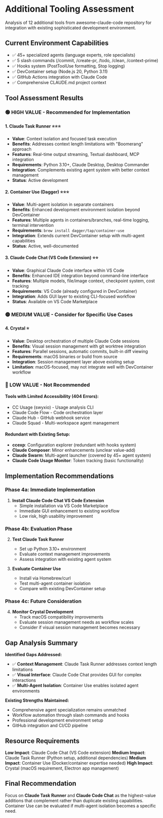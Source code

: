 # Additional Tooling Assessment

Analysis of 12 additional tools from awesome-claude-code repository for integration with existing sophisticated development environment.

## Current Environment Capabilities

- ✅ 45+ specialized agents (language experts, role specialists)
- ✅ 5 slash commands (/commit, /create-pr, /todo, /clean, /context-prime)
- ✅ Hooks system (PostToolUse formatting, Stop logging)
- ✅ DevContainer setup (Node.js 20, Python 3.11)
- ✅ GitHub Actions integration with Claude Code
- ✅ Comprehensive CLAUDE.md project context

## Tool Assessment Results

### 🟢 HIGH VALUE - Recommended for Implementation

#### 1. Claude Task Runner ⭐⭐⭐

- **Value**: Context isolation and focused task execution
- **Benefits**: Addresses context length limitations with "Boomerang" approach
- **Features**: Real-time output streaming, Textual dashboard, MCP integration
- **Requirements**: Python 3.10+, Claude Desktop, Desktop Commander
- **Integration**: Complements existing agent system with better context management
- **Status**: Active development

#### 2. Container Use (Dagger) ⭐⭐⭐

- **Value**: Multi-agent isolation in separate containers
- **Benefits**: Enhanced development environment isolation beyond DevContainer
- **Features**: Multiple agents in containers/branches, real-time logging, terminal intervention
- **Requirements**: `brew install dagger/tap/container-use`
- **Integration**: Extends current DevContainer setup with multi-agent capabilities
- **Status**: Active, well-documented

#### 3. Claude Code Chat (VS Code Extension) ⭐⭐

- **Value**: Graphical Claude Code interface within VS Code
- **Benefits**: Enhanced IDE integration beyond command-line interface
- **Features**: Multiple models, file/image context, checkpoint system, cost tracking
- **Requirements**: VS Code (already configured in DevContainer)
- **Integration**: Adds GUI layer to existing CLI-focused workflow
- **Status**: Available on VS Code Marketplace

### 🟡 MEDIUM VALUE - Consider for Specific Use Cases

#### 4. Crystal ⭐

- **Value**: Desktop orchestration of multiple Claude Code sessions
- **Benefits**: Visual session management with git worktree integration
- **Features**: Parallel sessions, automatic commits, built-in diff viewing
- **Requirements**: macOS binaries or build from source
- **Integration**: Session management layer above existing setup
- **Limitation**: macOS-focused, may not integrate well with DevContainer workflow

### 🔴 LOW VALUE - Not Recommended

#### Tools with Limited Accessibility (404 Errors):

- CC Usage (swyxio) - Usage analysis CLI
- Claude Code Flow - Code orchestration layer
- Claude Hub - GitHub webhook service
- Claude Squad - Multi-workspace agent management

#### Redundant with Existing Setup:

- **ccexp**: Configuration explorer (redundant with hooks system)
- **Claude Composer**: Minor enhancements (unclear value-add)
- **Claude Swarm**: Multi-agent launcher (covered by 45+ agent system)
- **Claude Code Usage Monitor**: Token tracking (basic functionality)

## Implementation Recommendations

### Phase 4a: Immediate Implementation

1. **Install Claude Code Chat VS Code Extension**
   - Simple installation via VS Code Marketplace
   - Immediate GUI enhancement to existing workflow
   - Low risk, high usability improvement

### Phase 4b: Evaluation Phase

2. **Test Claude Task Runner**
   - Set up Python 3.10+ environment
   - Evaluate context management improvements
   - Assess integration with existing agent system

3. **Evaluate Container Use**
   - Install via Homebrew/curl
   - Test multi-agent container isolation
   - Compare with existing DevContainer setup

### Phase 4c: Future Consideration

4. **Monitor Crystal Development**
   - Track macOS compatibility improvements
   - Evaluate session management needs as workflow scales
   - Consider if visual session management becomes necessary

## Gap Analysis Summary

**Identified Gaps Addressed:**

- ✅ **Context Management**: Claude Task Runner addresses context length limitations
- ✅ **Visual Interface**: Claude Code Chat provides GUI for complex interactions
- ✅ **Multi-Agent Isolation**: Container Use enables isolated agent environments

**Existing Strengths Maintained:**

- Comprehensive agent specialization remains unmatched
- Workflow automation through slash commands and hooks
- Professional development environment setup
- GitHub integration and CI/CD pipeline

## Resource Requirements

**Low Impact**: Claude Code Chat (VS Code extension)
**Medium Impact**: Claude Task Runner (Python setup, additional dependencies)
**Medium Impact**: Container Use (Docker/container expertise needed)
**High Impact**: Crystal (macOS requirement, Electron app management)

## Final Recommendation

Focus on **Claude Task Runner** and **Claude Code Chat** as the highest-value additions that complement rather than duplicate existing capabilities. Container Use can be evaluated if multi-agent isolation becomes a specific need.

